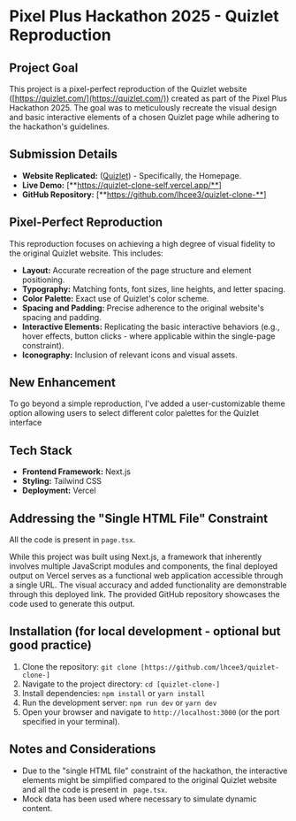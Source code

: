 # Pixel Plus Hackathon 2025 - Quizlet Reproduction

## Project Goal

This project is a pixel-perfect reproduction of the Quizlet website ([https://quizlet.com/](https://quizlet.com/)) created as part of the Pixel Plus Hackathon 2025. The goal was to meticulously recreate the visual design and basic interactive elements of a chosen Quizlet page while adhering to the hackathon's guidelines.

## Submission Details

* **Website Replicated:** ([Quizlet](https://quizlet.com/)) - Specifically, the Homepage.
* **Live Demo:** [**https://quizlet-clone-self.vercel.app/**]
* **GitHub Repository:** [**https://github.com/lhcee3/quizlet-clone-**]

## Pixel-Perfect Reproduction

This reproduction focuses on achieving a high degree of visual fidelity to the original Quizlet website. This includes:

* **Layout:** Accurate recreation of the page structure and element positioning.
* **Typography:** Matching fonts, font sizes, line heights, and letter spacing.
* **Color Palette:** Exact use of Quizlet's color scheme.
* **Spacing and Padding:** Precise adherence to the original website's spacing and padding.
* **Interactive Elements:** Replicating the basic interactive behaviors (e.g., hover effects, button clicks - where applicable within the single-page constraint).
* **Iconography:** Inclusion of relevant icons and visual assets.

## New Enhancement

To go beyond a simple reproduction, I've added a user-customizable theme option allowing users to select different color palettes for the Quizlet interface


## Tech Stack

* **Frontend Framework:** Next.js
* **Styling:** Tailwind CSS
* **Deployment:** Vercel

## Addressing the "Single HTML File" Constraint

All the code is present in `page.tsx`.

While this project was built using Next.js, a framework that inherently involves multiple JavaScript modules and components, the final deployed output on Vercel serves as a functional web application accessible through a single URL. The visual accuracy and added functionality are demonstrable through this deployed link. The provided GitHub repository showcases the code used to generate this output.

## Installation (for local development - optional but good practice)

1.  Clone the repository: `git clone [https://github.com/lhcee3/quizlet-clone-]`
2.  Navigate to the project directory: `cd [quizlet-clone-]`
3.  Install dependencies: `npm install` or `yarn install`
4.  Run the development server: `npm run dev` or `yarn dev`
5.  Open your browser and navigate to `http://localhost:3000` (or the port specified in your terminal).

## Notes and Considerations

* Due to the "single HTML file" constraint of the hackathon, the interactive elements might be simplified compared to the original Quizlet website and all the code is present in ``` page.tsx```.
* Mock data has been used where necessary to simulate dynamic content.

